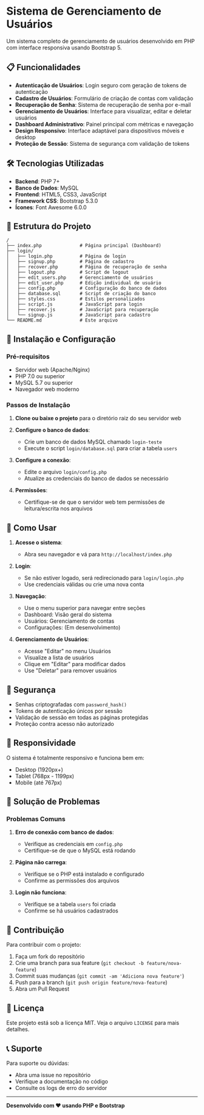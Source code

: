 # Sistema de Gerenciamento de Usuários

Um sistema completo de gerenciamento de usuários desenvolvido em PHP com interface responsiva usando Bootstrap 5.

## 📋 Funcionalidades

- **Autenticação de Usuários**: Login seguro com geração de tokens de autenticação
- **Cadastro de Usuários**: Formulário de criação de contas com validação
- **Recuperação de Senha**: Sistema de recuperação de senha por e-mail
- **Gerenciamento de Usuários**: Interface para visualizar, editar e deletar usuários
- **Dashboard Administrativo**: Painel principal com métricas e navegação
- **Design Responsivo**: Interface adaptável para dispositivos móveis e desktop
- **Proteção de Sessão**: Sistema de segurança com validação de tokens

## 🛠️ Tecnologias Utilizadas

- **Backend**: PHP 7+
- **Banco de Dados**: MySQL
- **Frontend**: HTML5, CSS3, JavaScript
- **Framework CSS**: Bootstrap 5.3.0
- **Ícones**: Font Awesome 6.0.0

## 📁 Estrutura do Projeto

```
/
├── index.php              # Página principal (Dashboard)
├── login/
│   ├── login.php          # Página de login
│   ├── signup.php         # Página de cadastro
│   ├── recover.php        # Página de recuperação de senha
│   ├── logout.php         # Script de logout
│   ├── edit_users.php     # Gerenciamento de usuários
│   ├── edit_user.php      # Edição individual de usuário
│   ├── config.php         # Configuração do banco de dados
│   ├── database.sql       # Script de criação do banco
│   ├── styles.css         # Estilos personalizados
│   ├── script.js          # JavaScript para login
│   ├── recover.js         # JavaScript para recuperação
│   └── signup.js          # JavaScript para cadastro
└── README.md              # Este arquivo
```

## 🚀 Instalação e Configuração

### Pré-requisitos

- Servidor web (Apache/Nginx)
- PHP 7.0 ou superior
- MySQL 5.7 ou superior
- Navegador web moderno

### Passos de Instalação

1. **Clone ou baixe o projeto** para o diretório raiz do seu servidor web

2. **Configure o banco de dados**:
   - Crie um banco de dados MySQL chamado `login-teste`
   - Execute o script `login/database.sql` para criar a tabela `users`

3. **Configure a conexão**:
   - Edite o arquivo `login/config.php`
   - Atualize as credenciais do banco de dados se necessário

4. **Permissões**:
   - Certifique-se de que o servidor web tem permissões de leitura/escrita nos arquivos

## 📖 Como Usar

1. **Acesse o sistema**:
   - Abra seu navegador e vá para `http://localhost/index.php`

2. **Login**:
   - Se não estiver logado, será redirecionado para `login/login.php`
   - Use credenciais válidas ou crie uma nova conta

3. **Navegação**:
   - Use o menu superior para navegar entre seções
   - Dashboard: Visão geral do sistema
   - Usuários: Gerenciamento de contas
   - Configurações: (Em desenvolvimento)

4. **Gerenciamento de Usuários**:
   - Acesse "Editar" no menu Usuários
   - Visualize a lista de usuários
   - Clique em "Editar" para modificar dados
   - Use "Deletar" para remover usuários

## 🔐 Segurança

- Senhas criptografadas com `password_hash()`
- Tokens de autenticação únicos por sessão
- Validação de sessão em todas as páginas protegidas
- Proteção contra acesso não autorizado

## 📱 Responsividade

O sistema é totalmente responsivo e funciona bem em:
- Desktop (1920px+)
- Tablet (768px - 1199px)
- Mobile (até 767px)

## 🐛 Solução de Problemas

### Problemas Comuns

1. **Erro de conexão com banco de dados**:
   - Verifique as credenciais em `config.php`
   - Certifique-se de que o MySQL está rodando

2. **Página não carrega**:
   - Verifique se o PHP está instalado e configurado
   - Confirme as permissões dos arquivos

3. **Login não funciona**:
   - Verifique se a tabela `users` foi criada
   - Confirme se há usuários cadastrados

## 🤝 Contribuição

Para contribuir com o projeto:

1. Faça um fork do repositório
2. Crie uma branch para sua feature (`git checkout -b feature/nova-feature`)
3. Commit suas mudanças (`git commit -am 'Adiciona nova feature'`)
4. Push para a branch (`git push origin feature/nova-feature`)
5. Abra um Pull Request

## 📄 Licença

Este projeto está sob a licença MIT. Veja o arquivo `LICENSE` para mais detalhes.

## 📞 Suporte

Para suporte ou dúvidas:
- Abra uma issue no repositório
- Verifique a documentação no código
- Consulte os logs de erro do servidor

---

**Desenvolvido com ❤️ usando PHP e Bootstrap**

